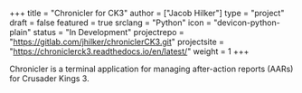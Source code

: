 +++
title = "Chronicler for CK3"
author = ["Jacob Hilker"]
type = "project"
draft = false
featured = true
srclang = "Python"
icon = "devicon-python-plain"
status = "In Development"
projectrepo = "https://gitlab.com/jhilker/chroniclerCK3.git"
projectsite = "https://chroniclerck3.readthedocs.io/en/latest/"
weight = 1
+++

Chronicler is a terminal application for managing after-action reports (AARs) for Crusader Kings 3.